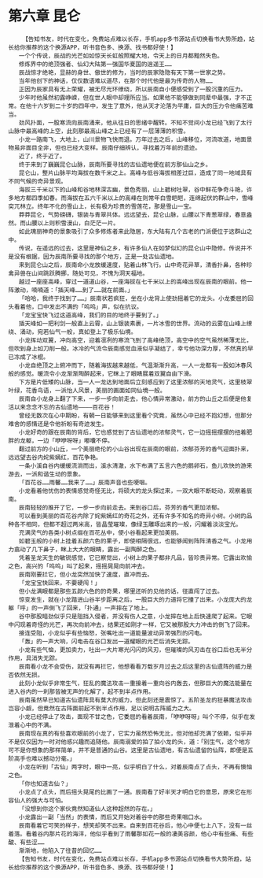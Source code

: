 # 第六章 昆仑
        【告知书友，时代在变化，免费站点难以长存，手机app多书源站点切换看书大势所趋，站长给你推荐的这个换源APP，听书音色多、换源、找书都好使！】
       一个个传说，辰战的光芒如如惊天长虹般照耀大地，令天上的日月都黯然失色。
       修炼界中的绝顶强者、仙幻大陆第一强国华夏国的逍遥王……
       辰战惊才绝艳，显赫的身世、傲世的修为，当时的辰家隐隐有天下第一世家之势。
       当年他创下的神话，仅仅数语难以道尽，在那个时代他是最为传奇的人物……
       正因为辰家具有无上荣耀，被无尽光环缭绕，所以辰南自小便感受到了一股沉重的压力。
       少年时他虽然初露峥嵘，但在世人眼中却理所应当。如果他不能够做到同辈中最强，才不正常。在他十六岁到二十岁的四年中，发生了意外，他从天才沦落为平庸，巨大的压力令他痛苦难当。
       劲风扑面，一股寒流向辰南涌来，他从往日的思绪中醒转。不知不觉间小龙已经飞到了太行山脉中最高峰的上空，此刻那最高山峰之上已经有了一层薄薄的积雪。
       小龙一路南飞，大地上，山川景物飞快而退。万年过去之后，山峰移位，河流改道，地面景物虽非面目全非，但也已经大变样。辰南仔细辨认，寻找着万年前的遗迹。
       近了，终于近了。
       终于来到了巍巍昆仑山脉，辰南所要寻找的古仙遗地便在前方那仙山之乡。
       昆仑山，整片山脉平均海拔在数千米之上。高峰与低谷海拔相差过巨，造成了同一地域具有不同气候的奇异景观。
       海拔三千米以下的山峰和谷地林深古幽，景色秀丽，山上碧树吐翠，谷中鲜花争奇斗艳，许多地方都四季如春。而海拔在五六千米以上的高峰在则常年白雪皑皑，连绵起伏的群山中，雪峰突兀林立。终年不化的雪山上，长有极为珍贵的雪莲花，那是雪山一宝。
       莽莽昆仑，气势磅礴，银装与青翠共体。远远望去，昆仑山脉，山腰以下青葱翠绿，春意盎然。而山腰以上则积雪漫山，白茫茫一片。
       如此瑰丽神奇的景象吸引了众多修炼者来此隐居，东大陆有几个古老的门派便位于这群山之中。
       传说，在遥远的过去，这里是神仙之乡，有许多仙人在如梦似幻的昆仑山中隐修。传说并不是没有根据，因为辰南所要寻找的那个地方，正是一处古仙遗地。
       来到昆仑山之后，辰南命小龙放缓速度，贴着山林飞行。山中奇花异草，清香扑鼻，各种珍禽异兽在山间跳跃腾挪，随处可见，不愧为洞天福地。
       越过一座座高峰，穿过一道道山谷，一座海拔在七千米以上的高峰出现在辰南的眼前。他一阵激动，喃喃道：「插天峰……到了……就在前面。」
       「哈哈，我终于找到了……」辰南状若疯狂，坐在小龙背上使劲摇着它的龙头。小龙委屈的回头看着他，口中发出不满的「呜呜」声，似在抗议。
       「龙宝宝快飞过这道高峰，我们的目的地终于要到了。」
       插天峰如一把利剑一般直上云霄，山上银装素裹，一片冰雪的世界。流动的云雾在山峰上缭绕、涌动，宛若仙气一般，真如登上了极乐仙境。
       小龙挥动双翼，冲向高空，迎着凛冽的寒流飞到了高峰绝顶，高空中的空气虽然稀薄无比，但吹到身上如刀削一般。冰冷的气流令辰南感觉血液似乎凝结了，幸亏他功深力厚，不然真的早已冻成了冰棍。
       小龙自绝顶之上俯冲而下，随着海拔越来越低，气温渐渐升高，一人一龙都有一股如沐春风般的感觉。暖流令小龙渐渐陶醉起来，它眯上了眼睛展着双翼自由下滑。
       下方是片低矮的山脉，当一人一龙达到地面后立刻感应到了这里浓郁的天地灵气，这里枝翠叶绿，花香鸟语，一派怡人风景，美丽的画面如同仙境一般。
       辰南自小龙身上翻了下来，一步一步向前走去，他心情异常激动，前方的山丘之后便是他复活以来念念不忘的古仙遗地————百花谷！
       曾经无数次在心中期盼，有朝一日能够来到这里看个究竟，虽然心中已经不抱幻想，但那分难舍的感情还是令他祈盼有奇迹发生。
       小龙好奇的跟在辰南的背后，它也感觉到了古仙遗地的浓郁灵气，它一边摇摇摆摆的扭着肥胖的龙躯，一边「咿咿呀呀」嘟囔不停。
       翻过前方的小山丘，一个美丽绝伦的小山谷出现在辰南的眼前，浓郁芬芳的香气迎面扑来，远远望去谷内姹紫嫣红，百花争艳。
       一条小溪自谷内缓缓流淌而出，溪水清澈，水下布满了五言六色的鹅卵石，鱼儿欢快的游来游去，一派和谐生动的景象。
       「百花谷……雨馨……我来了……」辰南声音也些哽咽。
       小龙看着他忧伤的表情感觉奇怪无比，将硕大的龙头探过来，一双大眼不断眨动，观察着辰南。
       辰南轻轻的推开了它，一步一步向前走去。来到谷口后，芬芳的香气更加浓郁。
       可以看到美丽的百花谷内除了姹紫嫣红的奇花之外，还有许多不知名的奇异小树。小树的品种各不相同，但都不超过两米高，皆晶莹璀璨，像绿玉雕琢出来的一般，闪耀着淡淡宝光。
       充满灵气的各类小树点缀在百花丛中，使小谷看起来更加美丽。
       如碧玉般的小树上挂着五颜六色的果子，即使相隔很远，也能够闻到阵阵清香之气。小龙用力翕动了几下鼻子，眯上大大的眼睛，露出一副陶醉之色。
       凭着圣龙天生的敏锐感觉，它已察觉出，小树上的果子都非凡品，皆珍贵异常。它露出欢愉之色，高兴的「呜呜」叫了起来，摇摇晃晃向前冲去。
       辰南刚要拦它，但小龙突然加快了速度，直冲而去。
       「龙宝宝快回来，不要硬闯！」
       但小龙满眼都是那些五颜六色的的奇果，哪里还听的见他的话，径直闯了过去。
       惊变发生，就在小龙踏进山谷半步距离之后，一股巨大的力道将它撞了出来。小龙庞大的龙躯「呼」的一声倒飞了回来，「扑通」一声摔在了地上。
       谷中那股暗劲似乎只是阻挡入侵者，并没有伤人之意，小龙摔在地上后快速爬了起来。它眼中闪现着奇怪的光芒，再次向前冲去，结果还如刚才一样，它又被那股大力冲击的倒飞了回来。
       接连受阻，小龙似乎有些恼怒，张嘴吐出一道能量波动异常强烈的闪电。
       「轰」的一声大响，闪电击在谷口发出一道耀眼的光芒后消失无踪。
       小龙有些气恼，更加卖力，吐出一大片寒光闪闪的风刃，但璀璨的风刃击在谷口后也无半分作用，具消失无踪。
       辰南看小龙不会受伤，就没有再拦它，他想看看万载岁月过去之后这里的古仙遗阵的威力是否依然无损。
       此刻小龙似乎非常生气，狂乱的魔法攻击一重接着一重向谷内轰去，但那巨大的魔法能量在进入谷内的一刹那皆被无声的化解了，起不到半点作用。
       辰南虽然早已知道古仙遗阵具有莫大的威力，但此刻还是震惊了。五阶圣龙的狂暴魔法攻击岂容小觑，但竟然在古阵面前起不到半点作用，足以说明古阵威力之大。
       小龙已经停止了攻击，面现不甘之色，它委屈的看着辰南，「咿咿呀呀」叫个不停，似乎在发泄着心中的不满。
       辰南现在真的有些喜欢眼前的小龙了，它实力虽然恐怖无比，但对他却充满了依赖，似乎并不是仅仅因为一时对他感兴趣而追随他。辰南溺爱的拍了拍小龙的头，道：「别生气，这个地方可不是你想象的那样简单，并不是普通的山谷。这里是古仙遗地，有古仙遗留的仙阵，即便是五阶高手也难以撼动分毫。」
       小龙在听到「古仙」两字时，眼中一亮，似乎明白了什么，对着辰南点了点头，不再有懊恼之色。
       「你也知道古仙？」
       小龙点了点头，而后摇头晃尾的比画了一通。辰南看了好半天才明白它的意思，原来它在形容仙人的强大与可怕。
       「没想到你这个家伙竟然知道仙人这种超然的存在。」
       小龙露出一副「当然」的表情，而后又开始对着谷中的那些奇果咽口水。
       辰南看着它可笑的样子，想笑却笑不出来。自来到百花谷后，他心中便七上八下，没有一丝着落。看着谷内那片花的海洋，他似乎看到了雨馨那如花一般的凄美容颜，他心中有些痛、有些酸、有些涩……
       渐渐地，他陷入了往昔的回忆……
       【告知书友，时代在变化，免费站点难以长存，手机app多书源站点切换看书大势所趋，站长给你推荐的这个换源APP，听书音色多、换源、找书都好使！】